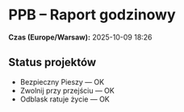 # PPB – Raport godzinowy
**Czas (Europe/Warsaw):** 2025-10-09 18:26

## Status projektów
- Bezpieczny Pieszy — OK
- Zwolnij przy przejściu — OK
- Odblask ratuje życie — OK


